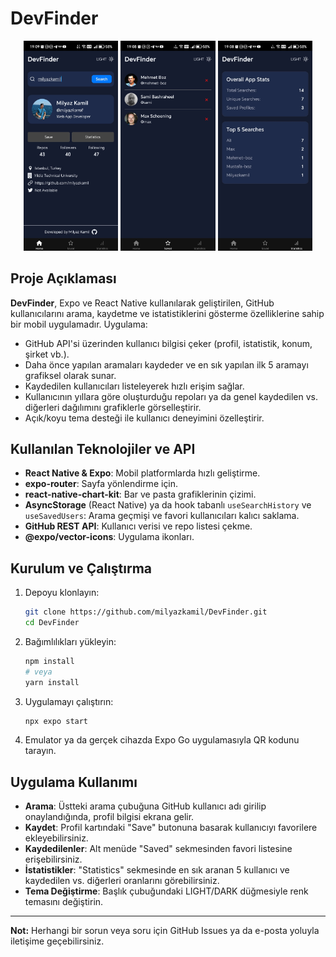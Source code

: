 # DevFinder
<p align="center">
  <img src="./assets/images/1.jpeg" width="30%" />
  <img src="./assets/images/2.jpeg" width="30%" />
  <img src="./assets/images/3.jpeg" width="30%" />
</p>

## Proje Açıklaması

**DevFinder**, Expo ve React Native kullanılarak geliştirilen, GitHub kullanıcılarını arama, kaydetme ve istatistiklerini gösterme özelliklerine sahip bir mobil uygulamadır. Uygulama:

* GitHub API'si üzerinden kullanıcı bilgisi çeker (profil, istatistik, konum, şirket vb.).
* Daha önce yapılan aramaları kaydeder ve en sık yapılan ilk 5 aramayı grafiksel olarak sunar.
* Kaydedilen kullanıcıları listeleyerek hızlı erişim sağlar.
* Kullanıcının yıllara göre oluşturduğu repoları ya da genel kaydedilen vs. diğerleri dağılımını grafiklerle görselleştirir.
* Açık/koyu tema desteği ile kullanıcı deneyimini özelleştirir.

## Kullanılan Teknolojiler ve API

* **React Native & Expo**: Mobil platformlarda hızlı geliştirme.
* **expo-router**: Sayfa yönlendirme için.
* **react-native-chart-kit**: Bar ve pasta grafiklerinin çizimi.
* **AsyncStorage** (React Native) ya da hook tabanlı `useSearchHistory` ve `useSavedUsers`: Arama geçmişi ve favori kullanıcıları kalıcı saklama.
* **GitHub REST API**: Kullanıcı verisi ve repo listesi çekme.
* **@expo/vector-icons**: Uygulama ikonları.

## Kurulum ve Çalıştırma

1. Depoyu klonlayın:

   ```bash
   git clone https://github.com/milyazkamil/DevFinder.git
   cd DevFinder
   ```
2. Bağımlılıkları yükleyin:

   ```bash
   npm install
   # veya
   yarn install
   ```
3. Uygulamayı çalıştırın:

   ```bash
   npx expo start
   ```
4. Emulator ya da gerçek cihazda Expo Go uygulamasıyla QR kodunu tarayın.

## Uygulama Kullanımı

* **Arama**: Üstteki arama çubuğuna GitHub kullanıcı adı girilip onaylandığında, profil bilgisi ekrana gelir.
* **Kaydet**: Profil kartındaki "Save" butonuna basarak kullanıcıyı favorilere ekleyebilirsiniz.
* **Kaydedilenler**: Alt menüde "Saved" sekmesinden favori listesine erişebilirsiniz.
* **İstatistikler**: "Statistics" sekmesinde en sık aranan 5 kullanıcı ve kaydedilen vs. diğerleri oranlarını görebilirsiniz.
* **Tema Değiştirme**: Başlık çubuğundaki LIGHT/DARK düğmesiyle renk temasını değiştirin.
---

**Not:** Herhangi bir sorun veya soru için GitHub Issues ya da e-posta yoluyla iletişime geçebilirsiniz.
